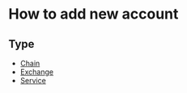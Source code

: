 # How to add new account

## Type

- [Chain](./account-chain.md)
- [Exchange](./account-exchange.md)
- [Service](./account-service.md)
